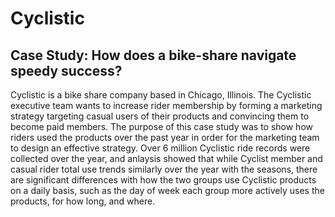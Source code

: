 # Cyclistic
## Case Study: How does a bike-share navigate speedy success?

Cyclistic is a bike share company based in Chicago, Illinois.  The Cyclistic executive team wants to increase rider membership by forming a marketing strategy targeting casual users of their products and convincing them to become paid members.  The purpose of this case study was to show how riders used the products over the past year in order for the marketing team to design an effective strategy.  Over 6 million Cyclistic ride records were collected over the year, and anlaysis showed that while Cyclist member and casual rider total use trends similarly over the year with the seasons, there are significant differences with how the two groups use Cyclistic products on a daily basis, such as the day of week each group more actively uses the products, for how long, and where.




